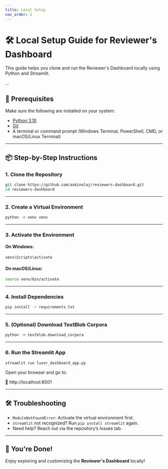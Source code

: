 ```yaml
---
title: Local Setup
nav_order: 2
---
```


# 🛠️ Local Setup Guide for Reviewer's Dashboard

This guide helps you clone and run the Reviewer's Dashboard locally using Python and Streamlit.

...

## 🚀 Prerequisites

Make sure the following are installed on your system:

- [Python 3.10](https://www.python.org/downloads/release/python-3109/)
- [Git](https://git-scm.com/downloads)
- A terminal or command prompt (Windows Terminal, PowerShell, CMD, or macOS/Linux Terminal)

---

## 📦 Step-by-Step Instructions

### 1. Clone the Repository

```bash
git clone https://github.com/aakinolaj/reviewers-dashboard.git
cd reviewers-dashboard
```

---

### 2. Create a Virtual Environment

```bash
python -m venv venv
```

---

### 3. Activate the Environment

#### On Windows:

```bash
venv\Scripts\activate
```

#### On macOS/Linux:

```bash
source venv/bin/activate
```

---

### 4. Install Dependencies

```bash
pip install -r requirements.txt
```

---

### 5. (Optional) Download TextBlob Corpora

```bash
python -m textblob.download_corpora
```

---

### 6. Run the Streamlit App

```bash
streamlit run luxor_dashboard_app.py
```

Open your browser and go to:

📍 http://localhost:8501

---

## 🛠 Troubleshooting

- `ModuleNotFoundError`: Activate the virtual environment first.
- `streamlit` not recognized? Run `pip install streamlit` again.
- Need help? Reach out via the repository’s Issues tab.

---

## 🙌 You're Done!

Enjoy exploring and customizing the **Reviewer's Dashboard** locally!
